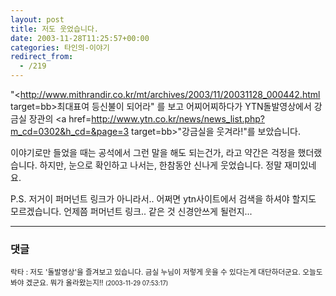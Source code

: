 ```yaml
---
layout: post
title: 저도 웃었습니다.
date: 2003-11-28T11:25:57+00:00
categories: 타인의-이야기
redirect_from:
  - /219
---
```


"<http://www.mithrandir.co.kr/mt/archives/2003/11/20031128_000442.html target=bb>최대표여 등신불이 되어라</a>" 를 보고 어찌어찌하다가 YTN돌발영상에서 강금실 장관의 <a href=http://www.ytn.co.kr/news/news_list.php?m_cd=0302&h_cd=&page=3 target=bb>"강금실을 웃겨라!"</a>를 보았습니다.

이야기로만 들었을 때는 공석에서 그런 말을 해도 되는건가, 라고 약간은 걱정을 했더랬습니다. 하지만, 눈으로 확인하고 나서는, 한참동안 신나게 웃었습니다. 정말 재미있네요.

P.S. 저거이 퍼머넌트 링크가 아니라서.. 어쩌면 ytn사이트에서 검색을 하셔야 할지도 모르겠습니다. 언제쯤 퍼머넌트 링크.. 같은 것 신경안쓰게 될런지...

* * *

### 댓글



<!--- cmt:477 --->
<!--- mail: --->
<!--- parent:0 --->

<small class=comment>락타 : 저도 '돌발영상'을 즐겨보고 있습니다. 금실 누님이 저렇게 웃을 수 있다는게 대단하더군요. 오늘도 봐야 겠군요. 뭐가 올라왔는지!! <small>(2003-11-29 07:53:17)</small></small>

